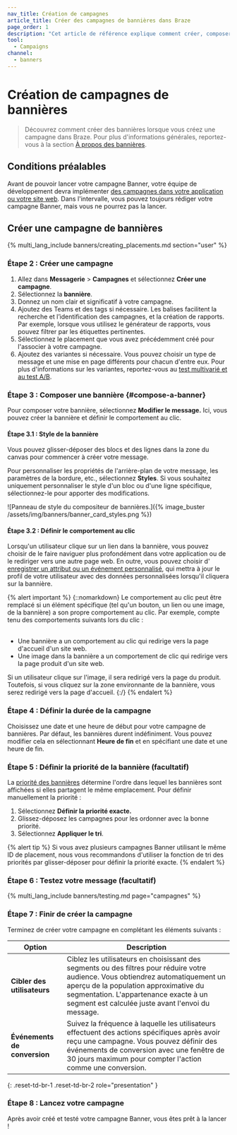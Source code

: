 ```yaml
---
nav_title: Création de campagnes
article_title: Créer des campagnes de bannières dans Braze
page_order: 1
description: "Cet article de référence explique comment créer, composer, configurer et envoyer des bannières à l'aide des campagnes Braze."
tool:
  - Campaigns
channel:
  - banners
---
```


# Création de campagnes de bannières

> Découvrez comment créer des bannières lorsque vous créez une campagne dans Braze. Pour plus d'informations générales, reportez-vous à la section [À propos des bannières]({{site.baseurl}}/user_guide/message_building_by_channel/banners).

## Conditions préalables

Avant de pouvoir lancer votre campagne Banner, votre équipe de développement devra implémenter [des campagnes dans votre application ou votre site web]({{site.baseurl}}/developer_guide/banners/creating_placements/). Dans l'intervalle, vous pouvez toujours rédiger votre campagne Banner, mais vous ne pourrez pas la lancer.

## Créer une campagne de bannières

{% multi_lang_include banners/creating_placements.md section="user" %}

### Étape 2 : Créer une campagne

1. Allez dans **Messagerie** > **Campagnes** et sélectionnez **Créer une campagne**.
2. Sélectionnez la **bannière**.
3. Donnez un nom clair et significatif à votre campagne.
4. Ajoutez des Teams et des tags si nécessaire. Les balises facilitent la recherche et l’identification des campagnes, et la création de rapports. Par exemple, lorsque vous utilisez le générateur de rapports, vous pouvez filtrer par les étiquettes pertinentes.
5. Sélectionnez le placement que vous avez précédemment créé pour l'associer à votre campagne.
6. Ajoutez des variantes si nécessaire. Vous pouvez choisir un type de message et une mise en page différents pour chacun d'entre eux. Pour plus d'informations sur les variantes, reportez-vous au [test multivarié et au test A/B]({{site.baseurl}}/user_guide/engagement_tools/testing/multivariant_testing).

### Étape 3 : Composer une bannière {#compose-a-banner}

Pour composer votre bannière, sélectionnez **Modifier le message.** Ici, vous pouvez créer la bannière et définir le comportement au clic. 

#### Étape 3.1 : Style de la bannière

Vous pouvez glisser-déposer des blocs et des lignes dans la zone du canvas pour commencer à créer votre message.

Pour personnaliser les propriétés de l'arrière-plan de votre message, les paramètres de la bordure, etc., sélectionnez **Styles**. Si vous souhaitez uniquement personnaliser le style d'un bloc ou d'une ligne spécifique, sélectionnez-le pour apporter des modifications.

![Panneau de style du compositeur de bannières.]({% image_buster /assets/img/banners/banner_card_styles.png %})

#### Étape 3.2 : Définir le comportement au clic

Lorsqu'un utilisateur clique sur un lien dans la bannière, vous pouvez choisir de le faire naviguer plus profondément dans votre application ou de le rediriger vers une autre page web. En outre, vous pouvez choisir d' [enregistrer un attribut ou un événement personnalisé]({{site.baseurl}}/developer_guide/analytics/), qui mettra à jour le profil de votre utilisateur avec des données personnalisées lorsqu'il cliquera sur la bannière.

{% alert important %}
{::nomarkdown}
Le comportement au clic peut être remplacé si un élément spécifique (tel qu'un bouton, un lien ou une image, de la bannière) a son propre comportement au clic. Par exemple, compte tenu des comportements suivants lors du clic :<br><br><ul><li>Une bannière a un comportement au clic qui redirige vers la page d'accueil d'un site web.</li><li>Une image dans la bannière a un comportement de clic qui redirige vers la page produit d'un site web.</li></ul>Si un utilisateur clique sur l'image, il sera redirigé vers la page du produit. Toutefois, si vous cliquez sur la zone environnante de la bannière, vous serez redirigé vers la page d'accueil.
{:/}
{% endalert %}

### Étape 4 : Définir la durée de la campagne

Choisissez une date et une heure de début pour votre campagne de bannières. Par défaut, les bannières durent indéfiniment. Vous pouvez modifier cela en sélectionnant **Heure de fin** et en spécifiant une date et une heure de fin.

### Étape 5 : Définir la priorité de la bannière (facultatif)

La [priorité des bannières]({{site.baseurl}}/user_guide/message_building_by_channel/banners/#priority) détermine l'ordre dans lequel les bannières sont affichées si elles partagent le même emplacement. Pour définir manuellement la priorité :

1. Sélectionnez **Définir la priorité exacte.**
2. Glissez-déposez les campagnes pour les ordonner avec la bonne priorité.
3. Sélectionnez **Appliquer le tri**.

{% alert tip %}
Si vous avez plusieurs campagnes Banner utilisant le même ID de placement, nous vous recommandons d'utiliser la fonction de tri des priorités par glisser-déposer pour définir la priorité exacte.
{% endalert %}

### Étape 6 : Testez votre message (facultatif)

{% multi_lang_include banners/testing.md page="campagnes" %}

### Étape 7 : Finir de créer la campagne

Terminez de créer votre campagne en complétant les éléments suivants :

| Option | Description |
| --- | --- |
| **Cibler des utilisateurs** | Ciblez les utilisateurs en choisissant des segments ou des filtres pour réduire votre audience. Vous obtiendrez automatiquement un aperçu de la population approximative du segmentation. L'appartenance exacte à un segment est calculée juste avant l'envoi du message. |
| **Événements de conversion** | Suivez la fréquence à laquelle les utilisateurs effectuent des actions spécifiques après avoir reçu une campagne. Vous pouvez définir des événements de conversion avec une fenêtre de 30 jours maximum pour compter l'action comme une conversion. |
{: .reset-td-br-1 .reset-td-br-2 role="presentation" }

### Étape 8 : Lancez votre campagne

Après avoir créé et testé votre campagne Banner, vous êtes prêt à la lancer !

